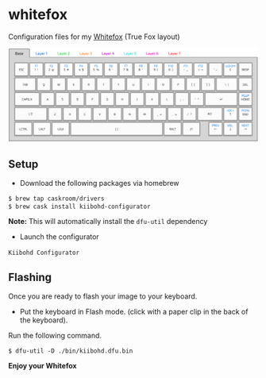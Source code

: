 # whitefox
Configuration files for my [Whitefox](https://input.club/whitefox/) (True Fox layout)

![Whitefox configurator](media/whitefox-configuration.png)

## Setup

- Download the following packages via homebrew

```
$ brew tap caskroom/drivers
$ brew cask install kiibohd-configurator
```

**Note:** This will automatically install the `dfu-util` dependency

- Launch the configurator

`Kiibohd Configurator`

## Flashing

Once you are ready to flash your image to your keyboard.

- Put the keyboard in Flash mode. (click with a paper clip in the back of the keyboard).

Run the following command.

```
$ dfu-util -D ./bin/kiibohd.dfu.bin
```

**Enjoy your Whitefox**
